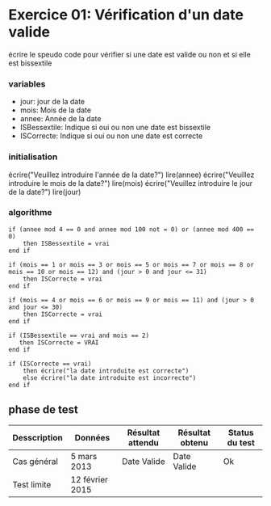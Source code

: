 # Exercice 01: Vérification d'un date valide

écrire le speudo code pour vérifier si une date est valide ou non et si elle est bissextile

### variables

- jour: jour de la date
- mois: Mois de la date
- annee: Année de la date
- ISBessextile: Indique si oui ou non une date est bissextile
- ISCorrecte: Indique si oui ou non une date est correcte

### initialisation

écrire("Veuillez introduire l'année de la date?")
lire(annee)
écrire("Veuillez introduire le mois de la date?")
lire(mois)
écrire("Veuillez introduire le jour de la date?")
lire(jour)

### algorithme

```
if (annee mod 4 == 0 and annee mod 100 not = 0) or (annee mod 400 == 0)
    then ISBessextile = vrai
end if

if (mois == 1 or mois == 3 or mois == 5 or mois == 7 or mois == 8 or mois == 10 or mois == 12) and (jour > 0 and jour <= 31)
    then ISCorrecte = vrai
end if

if (mois == 4 or mois == 6 or mois == 9 or mois == 11) and (jour > 0 and jour <= 30)
    then ISCorrecte = vrai
end if

if (ISBessextile == vrai and mois == 2)
   then ISCorrecte = VRAI
end if

if (ISCorrecte == vrai)
    then écrire("la date introduite est correcte")
    else écrire("la date introduite est incorrecte")
end if
```

## phase de test

| Desscription | Données         | Résultat attendu | Résultat obtenu | Status du test |
| ------------ | --------------- | ---------------- | --------------- | -------------- |
| Cas général  | 5 mars 2013     | Date Valide      | Date Valide     | Ok             |
| Test limite  | 12 février 2015 |

